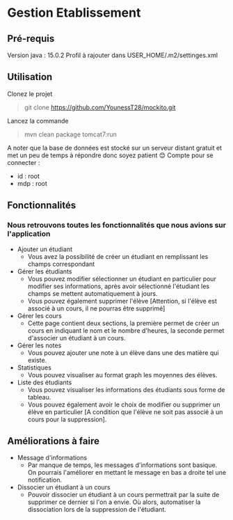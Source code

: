 # Gestion Etablissement


## Pré-requis
Version java : 15.0.2
Profil à rajouter dans USER_HOME/.m2/settinges.xml

## Utilisation
Clonez le projet
> git clone https://github.com/YounessT28/mockito.git

Lancez la commande
> mvn clean package tomcat7:run

A noter que la base de données est stocké sur un serveur distant gratuit et met un peu de temps à répondre donc soyez patient :blush:
Compte pour se connecter : 
- id : root
- mdp : root

## Fonctionnalités

### Nous retrouvons toutes les fonctionnalités que nous avions sur l'application

- Ajouter un étudiant
    - Vous avez la possibilité de créer un étudiant en remplissant les champs correspondant
- Gérer les étudiants
    - Vous pouvez modifier sélectionner un étudiant en particulier pour modifier ses informations, après avoir sélectionné l'étudiant les champs se mettent automatiquement à jours.
    - Vous pouvez également supprimer l'élève [Attention, si l'élève est associé à un cours, il ne pourras être supprimé]
- Gérer les cours
    - Cette page contient deux sections, la première permet de créer un cours en indiquant le nom et le nombre d'heures, la seconde permet d'associer un étudiant à un cours.
- Gérer les notes
    - Vous pouvez ajouter une note à un élève dans une des matière qui existe.
- Statistiques
    - Vous pouvez visualiser au format graph les moyennes des élèves.
- Liste des étudiants
    - Vous pouvez visualiser les informations des étudiants sous forme de tableau.
    - Vous pouvez également avoir le choix de modifier ou supprimer un élève en particulier [A condition que l'élève ne soit pas associé à un cours pour la suppression].

## Améliorations à faire
- Message d'informations 
    - Par manque de temps, les messages d'informations sont basique. On pourrais l'améliorer en mettant le message en bas a droite tel une notification.
- Dissocier un étudiant à un cours
    - Pouvoir dissocier un étudiant à un cours permettrait par la suite de supprimer ce dernier si l'on a envie. Où alors, automatiser la dissociation lors de la suppression de l'étudiant.
